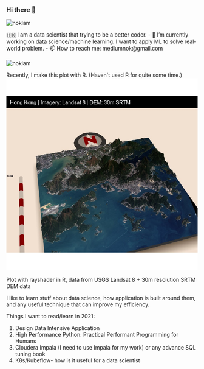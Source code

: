 ### Hi there 👋
<p align="left"> <img src="https://komarev.com/ghpvc/?username=noklam" alt="noklam" /> </p> 
🇭🇰
I am a data scientist that trying to be a better coder.
- 🔭 I’m currently working on data science/machine learning. I want to apply ML to solve real-world problem.  
- 📫 How to reach me: mediumnok@gmail.com  


<p align="left"><img align="center" src="https://github-readme-stats.vercel.app/api?username=noklam&show_icons=true" alt="noklam" /></p>


Recently, I make this plot with R. (Haven't used R for quite some time.)
![image](images/rayshader_hk.png)

Plot with rayshader in R, data from USGS Landsat 8 + 30m resolution SRTM DEM data

I like to learn stuff about data science, how application is built around them, and any useful technique that can improve my efficiency.

Things I want to read/learn in 2021:
1. Design Data Intensive Application
2. High Performance Python: Practical Performant Programming for Humans
3. Cloudera Impala (I need to use Impala for my work) or any advance SQL tuning book
3. K8s/Kubeflow-  how is it useful for a data scientist
